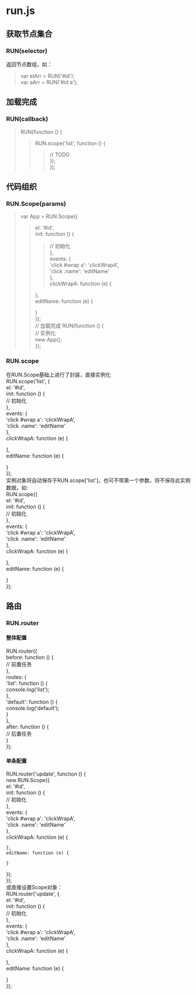 # run.js

## 获取节点集合
### RUN(selector)
返回节点数组，如：  
>var elArr = RUN('#id');  
>var aArr = RUN('#id a');  
  
## 加载完成  
### RUN(callback)  
>RUN(function () {  
>>RUN.scope('list', function () {  
>>>// TODO  
>>});  
>});  
  
## 代码组织  
### RUN.Scope(params)  
>var App = RUN.Scope({  
>>el: '#id',  
>>init: function () {  
>>>// 初始化  
>>},  
>>events: {  
>>>'click #wrap a': 'clickWrapA',  
>>>'click .name': 'editName'  
>>},  
>>clickWrapA: function (e) {  
>>>
>>},  
>>editName: function (e) {  
>>>
>>}  
>});  
// 加载完成
RUN(function () {  
  // 实例化  
  new App();  
});  
  
### RUN.scope
在RUN.Scope基础上进行了封装，直接实例化  
RUN.scope('list', {  
  el: '#id',  
  init: function () {  
    // 初始化  
  },  
  events: {  
    'click #wrap a': 'clickWrapA',  
    'click .name': 'editName'  
  },  
  clickWrapA: function (e) {  
  
  },  
  editName: function (e) {  
  
  }  
});  
实例对象将自动保存于RUN.scope['list']。也可不带第一个参数，将不保存此实例数据，如:  
RUN.scope({  
  el: '#id',  
  init: function () {  
    // 初始化  
  },  
  events: {  
    'click #wrap a': 'clickWrapA',  
    'click .name': 'editName'  
  },  
  clickWrapA: function (e) {  
  
  },  
  editName: function (e) {  
  
  }  
});  
  
## 路由
### RUN.router
#### 整体配置
RUN.router({  
  before: function () {  
    // 前置任务  
  },  
  routes: {  
    'list': function () {  
      console.log('list');  
    },  
    'default': function () {  
      console.log('default');  
    }  
  },  
  after: function () {  
    // 后置任务  
  }  
});  
#### 单条配置
RUN.router('update', function () {  
  new RUN.Scope({  
    el: '#id',  
    init: function () {  
      // 初始化  
    },  
    events: {  
      'click #wrap a': 'clickWrapA',  
      'click .name': 'editName'  
    },  
    clickWrapA: function (e) {  
        
    },
    editName: function (e) {  
      
    }  
  });  
});  
或直接设置Scope对象：  
RUN.router('update', {  
  el: '#id',  
  init: function () {  
    // 初始化  
  },  
  events: {  
    'click #wrap a': 'clickWrapA',  
    'click .name': 'editName'  
  },  
  clickWrapA: function (e) {  
  
  },  
  editName: function (e) {  
  
  }  
});  
  
